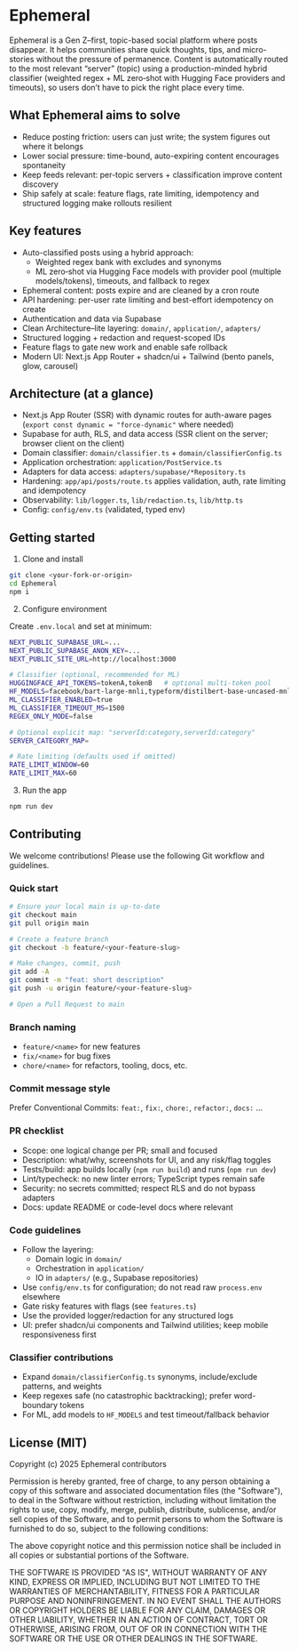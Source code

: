 # Ephemeral

Ephemeral is a Gen Z–first, topic-based social platform where posts disappear. It helps communities share quick thoughts, tips, and micro-stories without the pressure of permanence. Content is automatically routed to the most relevant “server” (topic) using a production-minded hybrid classifier (weighted regex + ML zero‑shot with Hugging Face providers and timeouts), so users don’t have to pick the right place every time.

## What Ephemeral aims to solve

- Reduce posting friction: users can just write; the system figures out where it belongs
- Lower social pressure: time-bound, auto-expiring content encourages spontaneity
- Keep feeds relevant: per-topic servers + classification improve content discovery
- Ship safely at scale: feature flags, rate limiting, idempotency and structured logging make rollouts resilient

## Key features

- Auto-classified posts using a hybrid approach:
  - Weighted regex bank with excludes and synonyms
  - ML zero‑shot via Hugging Face models with provider pool (multiple models/tokens), timeouts, and fallback to regex
- Ephemeral content: posts expire and are cleaned by a cron route
- API hardening: per-user rate limiting and best-effort idempotency on create
- Authentication and data via Supabase
- Clean Architecture–lite layering: `domain/`, `application/`, `adapters/`
- Structured logging + redaction and request-scoped IDs
- Feature flags to gate new work and enable safe rollback
- Modern UI: Next.js App Router + shadcn/ui + Tailwind (bento panels, glow, carousel)

## Architecture (at a glance)

- Next.js App Router (SSR) with dynamic routes for auth-aware pages (`export const dynamic = "force-dynamic"` where needed)
- Supabase for auth, RLS, and data access (SSR client on the server; browser client on the client)
- Domain classifier: `domain/classifier.ts` + `domain/classifierConfig.ts`
- Application orchestration: `application/PostService.ts`
- Adapters for data access: `adapters/supabase/*Repository.ts`
- Hardening: `app/api/posts/route.ts` applies validation, auth, rate limiting and idempotency
- Observability: `lib/logger.ts`, `lib/redaction.ts`, `lib/http.ts`
- Config: `config/env.ts` (validated, typed env)

## Getting started

1. Clone and install

```bash
git clone <your-fork-or-origin>
cd Ephemeral
npm i
```

2. Configure environment

Create `.env.local` and set at minimum:

```bash
NEXT_PUBLIC_SUPABASE_URL=...
NEXT_PUBLIC_SUPABASE_ANON_KEY=...
NEXT_PUBLIC_SITE_URL=http://localhost:3000

# Classifier (optional, recommended for ML)
HUGGINGFACE_API_TOKENS=tokenA,tokenB   # optional multi-token pool
HF_MODELS=facebook/bart-large-mnli,typeform/distilbert-base-uncased-mnli
ML_CLASSIFIER_ENABLED=true
ML_CLASSIFIER_TIMEOUT_MS=1500
REGEX_ONLY_MODE=false

# Optional explicit map: "serverId:category,serverId:category"
SERVER_CATEGORY_MAP=

# Rate limiting (defaults used if omitted)
RATE_LIMIT_WINDOW=60
RATE_LIMIT_MAX=60
```

3. Run the app

```bash
npm run dev
```

## Contributing

We welcome contributions! Please use the following Git workflow and guidelines.

### Quick start

```bash
# Ensure your local main is up-to-date
git checkout main
git pull origin main

# Create a feature branch
git checkout -b feature/<your-feature-slug>

# Make changes, commit, push
git add -A
git commit -m "feat: short description"
git push -u origin feature/<your-feature-slug>

# Open a Pull Request to main
```

### Branch naming

- `feature/<name>` for new features
- `fix/<name>` for bug fixes
- `chore/<name>` for refactors, tooling, docs, etc.

### Commit message style

Prefer Conventional Commits: `feat:`, `fix:`, `chore:`, `refactor:`, `docs:` …

### PR checklist

- Scope: one logical change per PR; small and focused
- Description: what/why, screenshots for UI, and any risk/flag toggles
- Tests/build: app builds locally (`npm run build`) and runs (`npm run dev`)
- Lint/typecheck: no new linter errors; TypeScript types remain safe
- Security: no secrets committed; respect RLS and do not bypass adapters
- Docs: update README or code-level docs where relevant

### Code guidelines

- Follow the layering:
  - Domain logic in `domain/`
  - Orchestration in `application/`
  - IO in `adapters/` (e.g., Supabase repositories)
- Use `config/env.ts` for configuration; do not read raw `process.env` elsewhere
- Gate risky features with flags (see `features.ts`)
- Use the provided logger/redaction for any structured logs
- UI: prefer shadcn/ui components and Tailwind utilities; keep mobile responsiveness first

### Classifier contributions

- Expand `domain/classifierConfig.ts` synonyms, include/exclude patterns, and weights
- Keep regexes safe (no catastrophic backtracking); prefer word-boundary tokens
- For ML, add models to `HF_MODELS` and test timeout/fallback behavior

## License (MIT)

Copyright (c) 2025 Ephemeral contributors

Permission is hereby granted, free of charge, to any person obtaining a copy
of this software and associated documentation files (the "Software"), to deal
in the Software without restriction, including without limitation the rights
to use, copy, modify, merge, publish, distribute, sublicense, and/or sell
copies of the Software, and to permit persons to whom the Software is
furnished to do so, subject to the following conditions:

The above copyright notice and this permission notice shall be included in all
copies or substantial portions of the Software.

THE SOFTWARE IS PROVIDED "AS IS", WITHOUT WARRANTY OF ANY KIND, EXPRESS OR
IMPLIED, INCLUDING BUT NOT LIMITED TO THE WARRANTIES OF MERCHANTABILITY,
FITNESS FOR A PARTICULAR PURPOSE AND NONINFRINGEMENT. IN NO EVENT SHALL THE
AUTHORS OR COPYRIGHT HOLDERS BE LIABLE FOR ANY CLAIM, DAMAGES OR OTHER
LIABILITY, WHETHER IN AN ACTION OF CONTRACT, TORT OR OTHERWISE, ARISING FROM,
OUT OF OR IN CONNECTION WITH THE SOFTWARE OR THE USE OR OTHER DEALINGS IN THE
SOFTWARE.


